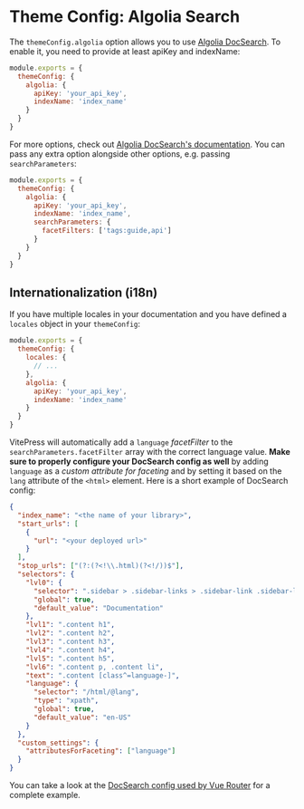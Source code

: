 # Theme Config: Algolia Search

The `themeConfig.algolia` option allows you to use [Algolia DocSearch](https://docsearch.algolia.com/). To enable it, you need to provide at least apiKey and indexName:

```js
module.exports = {
  themeConfig: {
    algolia: {
      apiKey: 'your_api_key',
      indexName: 'index_name'
    }
  }
}
```

For more options, check out [Algolia DocSearch's documentation](https://docsearch.algolia.com/docs/behavior). You can pass any extra option alongside other options, e.g. passing `searchParameters`:

```js
module.exports = {
  themeConfig: {
    algolia: {
      apiKey: 'your_api_key',
      indexName: 'index_name',
      searchParameters: {
        facetFilters: ['tags:guide,api']
      }
    }
  }
}
```

## Internationalization (i18n)

If you have multiple locales in your documentation and you have defined a `locales` object in your `themeConfig`:

```js
module.exports = {
  themeConfig: {
    locales: {
      // ...
    },
    algolia: {
      apiKey: 'your_api_key',
      indexName: 'index_name'
    }
  }
}
```

VitePress will automatically add a `language` _facetFilter_ to the `searchParameters.facetFilter` array with the correct language value. **Make sure to properly configure your DocSearch config as well** by adding `language` as a _custom attribute for faceting_ and by setting it based on the `lang` attribute of the `<html>` element. Here is a short example of DocSearch config:

```json
{
  "index_name": "<the name of your library>",
  "start_urls": [
    {
      "url": "<your deployed url>"
    }
  ],
  "stop_urls": ["(?:(?<!\\.html)(?<!/))$"],
  "selectors": {
    "lvl0": {
      "selector": ".sidebar > .sidebar-links > .sidebar-link .sidebar-link-item.active",
      "global": true,
      "default_value": "Documentation"
    },
    "lvl1": ".content h1",
    "lvl2": ".content h2",
    "lvl3": ".content h3",
    "lvl4": ".content h4",
    "lvl5": ".content h5",
    "lvl6": ".content p, .content li",
    "text": ".content [class^=language-]",
    "language": {
      "selector": "/html/@lang",
      "type": "xpath",
      "global": true,
      "default_value": "en-US"
    }
  },
  "custom_settings": {
    "attributesForFaceting": ["language"]
  }
}
```

You can take a look at the [DocSearch config used by Vue Router](https://github.com/algolia/docsearch-configs/blob/master/configs/next_router_vuejs.json) for a complete example.
